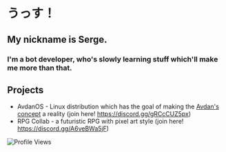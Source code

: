 # うっす！
## My nickname is Serge.
### I'm a bot developer, who's slowly learning stuff which'll make me more than that.
## Projects
- AvdanOS - Linux distribution which has the goal of making the [Avdan's concept](https://www.youtube.com/watch?v=tXFEiw1aJTw) a reality (join here! https://discord.gg/gRCcCUZ5px)
- RPG Collab - a futuristic RPG with pixel art style (join here! https://discord.gg/A6veBWa5jF)

<img src="https://komarev.com/ghpvc/?username=MrSerge01" alt="Profile Views" />
